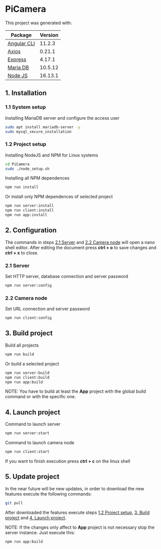 # **PiCamera**

This project was generated with:

Package                                 | Version
----------------------------------------|--------
[Angular CLI](https://cli.angular.io)   | 11.2.3
[Axios](https://github.com/axios/axios) | 0.21.1
[Express](https://expressjs.com)        | 4.17.1
[Maria DB](https://mariadb.org)         | 10.5.12
[Node JS](https://nodejs.org)           | 16.13.1

## 1. Installation

### 1.1 System setup

Installing MariaDB server and configure the access user

```bash
sudo apt install mariadb-server -y
sudo mysql_secure_installation
```

### 1.2 Project setup

Installing NodeJS and NPM for Linux systems

```bash
cd PiCamera
sudo ./node_setup.sh
```

Installing all NPM dependences
```bash
npm run install
```

Or install only NPM dependences of selected project
```bash
npm run server:install
npm run client:install
npm run app:install
```

## 2. Configuration

The commands in steps [2.1 Server](#2.1-Server) and [2.2 Camera node](#2.2-Camera-node) will open a nano shell editor. After editing the document press **ctrl + o** to save changes and **ctrl + x** to close.

### 2.1 Server

Set HTTP server, database connection and server password
```bash
npm run server:config
```
### 2.2 Camera node

Set URL connection and server password
```bash
npm run client:config
```

## 3. Build project

Build all projects
```bash
npm run build
```

Or build a selected project
```bash
npm run server:build
npm run client:build
npm run app:build
```

NOTE: You have to build at least the **App** project with the global build command or with the specific one.

## 4. Launch project

Command to launch server
```bash
npm run server:start
```

Command to launch camera node
```bash
npm run client:start
```

If you want to finish execution press **ctrl + c** on the linux shell

## 5. Update project
In the near future will be new updates, in order to download the new features execute the following commands:

```bash
git pull
```
After downloaded the features execute steps [1.2 Project setup](#1.2-Project-setup), [3. Build project](#3.-Build-project) and [4. Launch project](#4.-Launch-project).

NOTE: If the changes only affect to **App** project is not necessary stop the server instance. Just execute this:

```bash
npm run app:build
```
